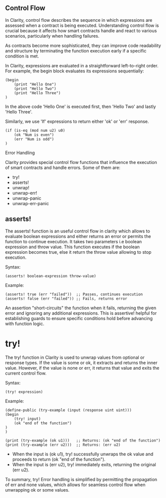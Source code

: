 ## Control Flow 

In Clarity, control flow describes the sequence in which expressions are assessed when a contract is being executed. Understanding control flow is crucial because it affects how smart contracts handle and react to various scenarios, particularly when handling failures. 

As contracts become more sophisticated, they can improve code readability and structure by terminating the function execution early if a specific condition is met.

In Clarity, expressions are evaluated in a straightforward left-to-right order. For example, the begin block evaluates its expressions sequentially:

    (begin
        (print "Hello One")
        (print "Hello Two")
        (print "Hello Three")
    )

In the above code 'Hello One' is executed first, then 'Hello Two' and lastly 'Hello Three'.

Similarly, we use 'If' expressions to return either 'ok' or 'err' response. 

    (if (is-eq (mod num u2) u0)
        (ok "Num is even")
        (err "Num is odd")
    )


Error Handling

Clarity provides special control flow functions that influence the execution of smart contracts and handle errors. Some of them are:

* try!
* asserts!
* unwrap!
* unwrap-err!
* unwrap-panic
* unwrap-err-panic

 ## asserts!

The asserts! function is an useful control flow in clarity which allows to evaluate boolean expressions and either returns an error or permits the function to continue execution. It takes two parameters i.e boolean expression and throw value. This function executes if the boolean expression becomes true, else it return the throw value allowing to stop execution.

Syntax:

    (asserts! boolean-expression throw-value)

Example:

    (asserts! true (err "failed"))  ;; Passes, continues execution
    (asserts! false (err "failed")) ;; Fails, returns error

An assertion "short-circuits" the function when it fails, returning the given error and ignoring any additional expressions. This is assertive! helpful for establishing guards to ensure specific conditions hold before advancing with function logic.

# try!

The try! function in Clarity is used to unwrap values from optional or response types. If the value is some or ok, it extracts and returns the inner value. However, if the value is none or err, it returns that value and exits the current control flow.

Syntax:

    (try! expression)

Example:

    (define-public (try-example (input (response uint uint)))
    (begin
        (try! input)
        (ok "end of the function")
    )
    )

    (print (try-example (ok u1)))   ;; Returns: (ok "end of the function")
    (print (try-example (err u2)))  ;; Returns: (err u2)

* When the input is (ok u1), try! successfully unwraps the ok value and proceeds to return
  (ok "end of  the function").
* When the input is (err u2), try! immediately exits, returning the original (err u2).

To summary, try! Error handling is simplified by permitting the propagation of err and none values, which allows for seamless control flow when unwrapping ok or some values.

